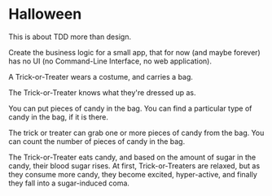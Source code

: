 # Halloween

This is about TDD more than design.

Create the business logic for a small app, that for now (and maybe forever) has no UI (no Command-Line Interface, no web application).

A Trick-or-Treater wears a costume, and carries a bag.

The Trick-or-Treater knows what they're dressed up as.

You can put pieces of candy in the bag. You can find a particular type of candy in the bag, if it is there.

The trick or treater can grab one or more pieces of candy from the bag. You can count the number of pieces of candy in the bag.

The Trick-or-Treater eats candy, and based on the amount of sugar in the candy, their blood sugar rises. At first, Trick-or-Treaters are relaxed, but as they consume more candy, they become excited, hyper-active, and finally they fall into a sugar-induced coma.

